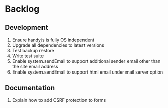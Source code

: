 # Backlog

## Development
1. Ensure handyjs is fully OS independent
2. Upgrade all dependencies to latest versions
3. Test backup restore
4. Write test suite
5. Enable system.sendEmail to support additional sender email other than the site email address
6. Enable system.sendEmail to support html email under mail server option

## Documentation
1. Explain how to add CSRF protection to forms

